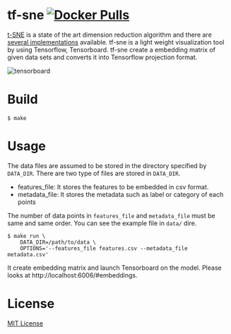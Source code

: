 tf-sne [![Docker Pulls](https://img.shields.io/docker/pulls/lewuathe/tf-sne.svg)](https://hub.docker.com/r/lewuathe/tf-sne/)
====

[t-SNE](https://lvdmaaten.github.io/tsne/) is a state of the art dimension reduction algorithm and 
there are [several implementations](http://scikit-learn.org/stable/modules/generated/sklearn.manifold.TSNE.html) available.
tf-sne is a light weight visualization tool by using Tensorflow, Tensorboard. tf-sne create a embedding matrix of given data sets and converts 
it into Tensorflow projection format.      

![tensorboard](tensorboard.gif)

# Build

```
$ make
```

# Usage

The data files are assumed to be stored in the directory specified by `DATA_DIR`. There are two type of files are stored in `DATA_DIR`.

* features_file: It stores the features to be embedded in csv format.
* metadata_file: It stores the metadata such as label or category of each points

The number of data points in `features_file` and `metadata_file` must be same and same order.
You can see the example file in `data/` dire.

```
$ make run \
    DATA_DIR=/path/to/data \
    OPTIONS='--features_file features.csv --metadata_file metadata.csv'
```

It create embedding matrix and launch Tensorboard on the model. Please looks at http://localhost:6006/#embeddings.

# License

[MIT License](https://opensource.org/licenses/MIT)


